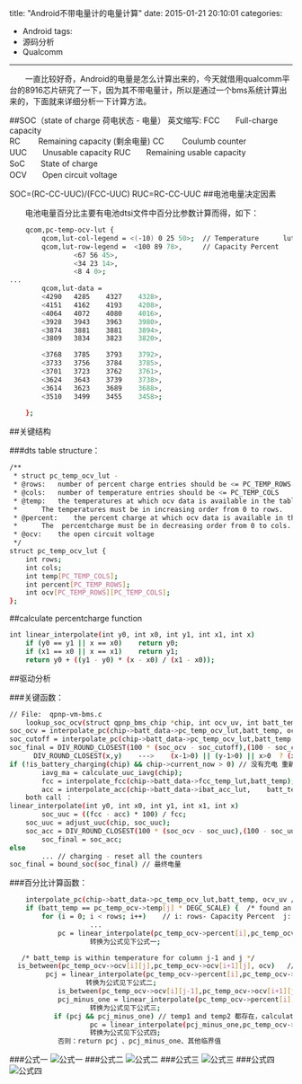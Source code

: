 title: "Android不带电量计的电量计算"
date: 2015-01-21 20:10:01
categories: 
- Android
tags:
- 源码分析
- Qualcomm
---
　　一直比较好奇，Android的电量是怎么计算出来的，今天就借用qualcomm平台的8916芯片研究了一下，因为其不带电量计，所以是通过一个bms系统计算出来的，下面就来详细分析一下计算方法。

##SOC（state of charge 荷电状态 - 电量） 
英文缩写:
FCC　　Full-charge capacity      
RC 　　Remaining capacity (剩余电量)
CC 　　Coulumb counter    
UUC　　Unusable capacity
RUC　　Remaining usable capacity    
SoC　　State of charge    
OCV　　Open circuit voltage
<!--more-->
SOC=(RC-CC-UUC)/(FCC-UUC)
RUC=RC-CC-UUC
##电池电量决定因素

　　电池电量百分比主要有电池dtsi文件中百分比参数计算而得，如下：
```bash
	qcom,pc-temp-ocv-lut {
		qcom,lut-col-legend = <(-10) 0 25 50>;  // Temperature      lut-data（电池OCV ）的column
		qcom,lut-row-legend =  <100 89 78>,     // Capacity Percent        row
				<67 56 45>,
				<34 23 14>,
				<8 4 0>;
...				
		qcom,lut-data = 
		<4290	4285	4327	4328>,
		<4151	4162	4193	4208>,
		<4064	4072	4080	4016>,
		<3928	3943	3963	3980>,
		<3874	3881	3881	3894>,
		<3809	3834	3823	3820>,

		<3768	3785	3793	3792>, 
		<3733	3756	3784	3785>, 
		<3701	3723	3762	3761>, 
		<3624	3643	3739	3738>, 
		<3614	3623	3689	3688>, 	
		<3510	3499	3455	3458>; 
	
	};
```
##关键结构

###dts table structure：

```bash
/**
 * struct pc_temp_ocv_lut -
 * @rows:	number of percent charge entries should be <= PC_TEMP_ROWS
 * @cols:	number of temperature entries should be <= PC_TEMP_COLS
 * @temp:	the temperatures at which ocv data is available in the table
 *		The temperatures must be in increasing order from 0 to rows.
 * @percent:	the percent charge at which ocv data is available in the table
 *		The  percentcharge must be in decreasing order from 0 to cols.
 * @ocv:	the open circuit voltage
 */
struct pc_temp_ocv_lut {
	int rows;
	int cols;
	int temp[PC_TEMP_COLS];
	int percent[PC_TEMP_ROWS];
	int ocv[PC_TEMP_ROWS][PC_TEMP_COLS];
};
```

##calculate percentcharge  function
```bash
int linear_interpolate(int y0, int x0, int y1, int x1, int x)
	if (y0 == y1 || x == x0)	return y0;
	if (x1 == x0 || x == x1)	return y1;
	return y0 + ((y1 - y0) * (x - x0) / (x1 - x0));
```
##驱动分析

###关键函数： 
```bash
// File:  qpnp-vm-bms.c
    lookup_soc_ocv(struct qpnp_bms_chip *chip, int ocv_uv, int batt_temp)、
soc_ocv = interpolate_pc(chip->batt_data->pc_temp_ocv_lut,batt_temp, ocv_uv / 1000);  //calculate the  capacity percent
soc_cutoff = interpolate_pc(chip->batt_data->pc_temp_ocv_lut,batt_temp, chip->dt.cfg_v_cutoff_uv / 1000);
soc_final = DIV_ROUND_CLOSEST(100 * (soc_ocv - soc_cutoff),(100 - soc_cutoff));
      DIV_ROUND_CLOSEST(x,y)    --->    (x-1>0) || (y-1>0) || x>0  ? (x+y/2)/y : (x-y/2)/y
if (!is_battery_charging(chip) && chip->current_now > 0) // 没有充电 重新计算电量
        iavg_ma = calculate_uuc_iavg(chip);
        fcc = interpolate_fcc(chip->batt_data->fcc_temp_lut,batt_temp);
        acc = interpolate_acc(chip->batt_data->ibat_acc_lut,	batt_temp, iavg_ma);
    both call ：
linear_interpolate(int y0, int x0, int y1, int x1, int x)
        soc_uuc = ((fcc - acc) * 100) / fcc;
	soc_uuc = adjust_uuc(chip, soc_uuc);
	soc_acc = DIV_ROUND_CLOSEST(100 * (soc_ocv - soc_uuc),(100 - soc_uuc));
        soc_final = soc_acc;
else
        ... // charging - reset all the counters
soc_final = bound_soc(soc_final) // 最终电量
```
###百分比计算函数：
```bash
    interpolate_pc(chip->batt_data->pc_temp_ocv_lut,batt_temp, ocv_uv / 1000);  //calculate the  capacity percent
	if (batt_temp == pc_temp_ocv->temp[j] * DEGC_SCALE) {  /* found an exact match for temp in the table */
		for (i = 0; i < rows; i++)    // i: rows- Capacity Percent  j: columns-Temperature
                    ...
		    pc = linear_interpolate(pc_temp_ocv->percent[i],pc_temp_ocv->ocv[i][j],pc_temp_ocv->percent[i - 1],pc_temp_ocv->ocv[i - 1][j],ocv); // calculate 不匹配dts表格的percentcharge 
                    转换为公式见下公式一;                                

   /* batt_temp is within temperature for column j-1 and j */
  is_between(pc_temp_ocv->ocv[i][j],pc_temp_ocv->ocv[i+1][j], ocv)   // caculate temp1 percentcharge
         pcj = linear_interpolate(pc_temp_ocv->percent[i],pc_temp_ocv->ocv[i][j],pc_temp_ocv->percent[i + 1],pc_temp_ocv->ocv[i+1][j],	ocv);
                   转换为公式见下公式二;                         
            is_between(pc_temp_ocv->ocv[i][j-1],pc_temp_ocv->ocv[i+1][j-1], ocv)) // caculate temp2 percentcharge
		    pcj_minus_one = linear_interpolate(pc_temp_ocv->percent[i],pc_temp_ocv->ocv[i][j-1],pc_temp_ocv->percent[i + 1],pc_temp_ocv->ocv[i+1][j-1],ocv);
                    转换为公式见下公式三;                       
           if (pcj && pcj_minus_one) // temp1 and temp2 都存在，calculate percentcharge 
                    pc = linear_interpolate(pcj_minus_one,pc_temp_ocv->temp[j-1] * DEGC_SCALE,	pcj,pc_temp_ocv->temp[j] * DEGC_SCALE,batt_temp);
                    转换为公式见下公式四;                      
            否则：return pcj 、pcj_minus_one、其他临界值
```
###公式一
![公式一](https://github.com/huaqianlee/blog-file/https://github.com/huaqianlee/blog-file/https://github.com/huaqianlee/blog-file/image/blog电量计算公式1.png)
###公式二
![公式二](https://github.com/huaqianlee/blog-file/https://github.com/huaqianlee/blog-file/https://github.com/huaqianlee/blog-file/image/blog电量计算公式2.png)
###公式三
![公式三](https://github.com/huaqianlee/blog-file/https://github.com/huaqianlee/blog-file/https://github.com/huaqianlee/blog-file/image/blog电量计算公式3.png)
###公式四
![公式四](https://github.com/huaqianlee/blog-file/https://github.com/huaqianlee/blog-file/https://github.com/huaqianlee/blog-file/image/blog电量计算公式4.png)
